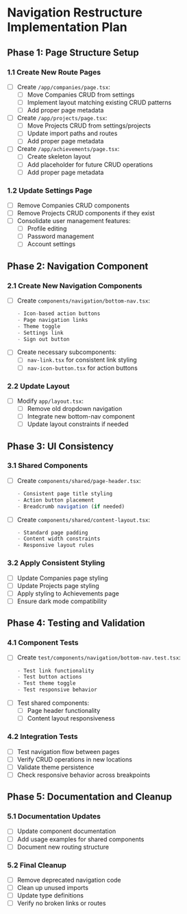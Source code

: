 # Navigation Restructure Implementation Plan

## Phase 1: Page Structure Setup

### 1.1 Create New Route Pages
- [ ] Create `/app/companies/page.tsx`:
  - [ ] Move Companies CRUD from settings
  - [ ] Implement layout matching existing CRUD patterns
  - [ ] Add proper page metadata
- [ ] Create `/app/projects/page.tsx`:
  - [ ] Move Projects CRUD from settings/projects
  - [ ] Update import paths and routes
  - [ ] Add proper page metadata
- [ ] Create `/app/achievements/page.tsx`:
  - [ ] Create skeleton layout
  - [ ] Add placeholder for future CRUD operations
  - [ ] Add proper page metadata

### 1.2 Update Settings Page
- [ ] Remove Companies CRUD components
- [ ] Remove Projects CRUD components if they exist
- [ ] Consolidate user management features:
  - [ ] Profile editing
  - [ ] Password management
  - [ ] Account settings

## Phase 2: Navigation Component

### 2.1 Create New Navigation Components
- [ ] Create `components/navigation/bottom-nav.tsx`:
  ```typescript
  - Icon-based action buttons
  - Page navigation links
  - Theme toggle
  - Settings link
  - Sign out button
  ```
- [ ] Create necessary subcomponents:
  - [ ] `nav-link.tsx` for consistent link styling
  - [ ] `nav-icon-button.tsx` for action buttons

### 2.2 Update Layout
- [ ] Modify `app/layout.tsx`:
  - [ ] Remove old dropdown navigation
  - [ ] Integrate new bottom-nav component
  - [ ] Update layout constraints if needed

## Phase 3: UI Consistency

### 3.1 Shared Components
- [ ] Create `components/shared/page-header.tsx`:
  ```typescript
  - Consistent page title styling
  - Action button placement
  - Breadcrumb navigation (if needed)
  ```
- [ ] Create `components/shared/content-layout.tsx`:
  ```typescript
  - Standard page padding
  - Content width constraints
  - Responsive layout rules
  ```

### 3.2 Apply Consistent Styling
- [ ] Update Companies page styling
- [ ] Update Projects page styling
- [ ] Apply styling to Achievements page
- [ ] Ensure dark mode compatibility

## Phase 4: Testing and Validation

### 4.1 Component Tests
- [ ] Create `test/components/navigation/bottom-nav.test.tsx`:
  ```typescript
  - Test link functionality
  - Test button actions
  - Test theme toggle
  - Test responsive behavior
  ```
- [ ] Test shared components:
  - [ ] Page header functionality
  - [ ] Content layout responsiveness

### 4.2 Integration Tests
- [ ] Test navigation flow between pages
- [ ] Verify CRUD operations in new locations
- [ ] Validate theme persistence
- [ ] Check responsive behavior across breakpoints

## Phase 5: Documentation and Cleanup

### 5.1 Documentation Updates
- [ ] Update component documentation
- [ ] Add usage examples for shared components
- [ ] Document new routing structure

### 5.2 Final Cleanup
- [ ] Remove deprecated navigation code
- [ ] Clean up unused imports
- [ ] Update type definitions
- [ ] Verify no broken links or routes

